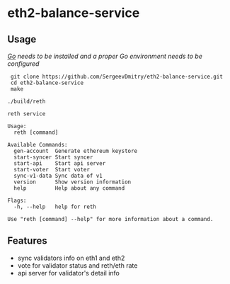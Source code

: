 # eth2-balance-service

## Usage

*[Go](https://go.dev/doc/install) needs to be installed and a proper Go environment needs to be configured*

```base
 git clone https://github.com/SergeevDmitry/eth2-balance-service.git
 cd eth2-balance-service
 make
```
```
./build/reth

reth service

Usage:
  reth [command]

Available Commands:
  gen-account  Generate ethereum keystore
  start-syncer Start syncer
  start-api    Start api server
  start-voter  Start voter
  sync-v1-data Sync data of v1
  version      Show version information
  help         Help about any command

Flags:
  -h, --help   help for reth

Use "reth [command] --help" for more information about a command.
```


## Features

* sync validators info on eth1 and eth2
* vote for validator status and reth/eth rate
* api server for validator's detail info